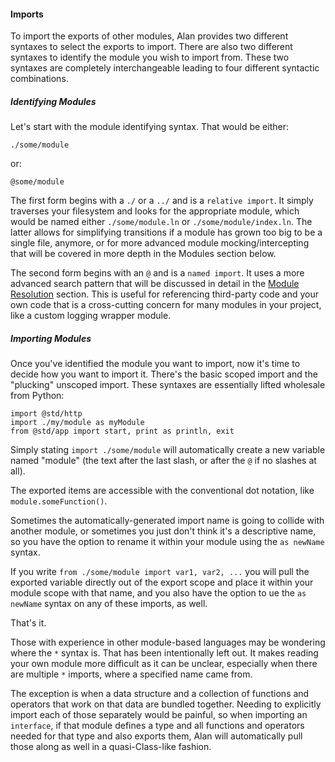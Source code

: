 #### Imports

To import the exports of other modules, Alan provides two different syntaxes to select the exports to import. There are also two different syntaxes to identify the module you wish to import from. These two syntaxes are completely interchangeable leading to four different syntactic combinations.

##### Identifying Modules

Let's start with the module identifying syntax. That would be either:

```
./some/module
```

or:

```
@some/module
```

The first form begins with a `./` or a `../` and is a `relative import`. It simply traverses your filesystem and looks for the appropriate module, which would be named either `./some/module.ln` or `./some/module/index.ln`. The latter allows for simplifying transitions if a module has grown too big to be a single file, anymore, or for more advanced module mocking/intercepting that will be covered in more depth in the Modules section below.

The second form begins with an `@` and is a `named import`. It uses a more advanced search pattern that will be discussed in detail in the [Module Resolution](./module_resolution.md) section. This is useful for referencing third-party code and your own code that is a cross-cutting concern for many modules in your project, like a custom logging wrapper module.

##### Importing Modules

Once you've identified the module you want to import, now it's time to decide how you want to import it. There's the basic scoped import and the "plucking" unscoped import. These syntaxes are essentially lifted wholesale from Python:

```alan
import @std/http
import ./my/module as myModule
from @std/app import start, print as println, exit
```

Simply stating `import ./some/module` will automatically create a new variable named "module" (the text after the last slash, or after the `@` if no slashes at all).

The exported items are accessible with the conventional dot notation, like `module.someFunction()`.

Sometimes the automatically-generated import name is going to collide with another module, or sometimes you just don't think it's a descriptive name, so you have the option to rename it within your module using the `as newName` syntax.

If you write `from ./some/module import var1, var2, ...` you will pull the exported variable directly out of the export scope and place it within your module scope with that name, and you also have the option to ue the `as newName` syntax on any of these imports, as well.

That's it.

Those with experience in other module-based languages may be wondering where the `*` syntax is. That has been intentionally left out. It makes reading your own module more difficult as it can be unclear, especially when there are multiple `*` imports, where a specified name came from.

The exception is when a data structure and a collection of functions and operators that work on that data are bundled together. Needing to explicitly import each of those separately would be painful, so when importing an `interface`, if that module defines a type and all functions and operators needed for that type and also exports them, Alan will automatically pull those along as well in a quasi-Class-like fashion.
